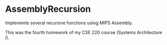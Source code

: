 # AssemblyRecursion
Implements several recursive functions using MIPS Assembly.

This was the fourth homework of my CSE 220 course (Systems Architecture I).
